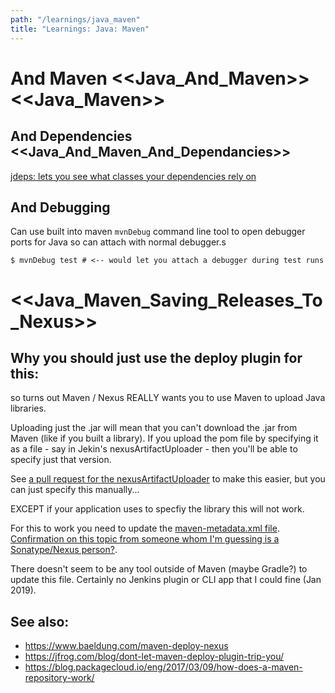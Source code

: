 ```yaml
---
path: "/learnings/java_maven"
title: "Learnings: Java: Maven"
---
```


# And Maven <<Java_And_Maven>> <<Java_Maven>>

## And Dependencies <<Java_And_Maven_And_Dependancies>>

[jdeps: lets you see what classes your dependencies rely on](http://marxsoftware.blogspot.com/2014/03/jdeps.html)

## And Debugging

Can use built into maven `mvnDebug` command line tool to open debugger ports for Java so can attach with normal debugger.s

    $ mvnDebug test # <-- would let you attach a debugger during test runs

# <<Java_Maven_Saving_Releases_To_Nexus>>

## Why you should just use the deploy plugin for this:

so turns out Maven / Nexus REALLY wants you to use Maven to upload Java libraries.

Uploading just the .jar will mean that you can't download the .jar from Maven (like if you built a library).
If you upload the pom file by specifying it as a file - say in Jekin's nexusArtifactUploader - then you'll be able to specify just that version.

See [a pull request for the nexusArtifactUploader](https://github.com/jenkinsci/nexus-artifact-uploader-plugin/pull/13) to make this easier, but you can just specify this manually...

EXCEPT if your application uses to specfiy the library this will not work.

For this to work you need to update the [maven-metadata.xml file](http://maven.apache.org/ref/3.2.5/maven-repository-metadata/repository-metadata.html). [Confirmation on this topic from someone whom I'm guessing is a Sonatype/Nexus person?](https://support.sonatype.com/hc/en-us/articles/213465818/comments/203642978).

There doesn't seem to be any tool outside of Maven (maybe Gradle?) to update this file. Certainly no Jenkins plugin or CLI app that I could fine (Jan 2019).

## See also:

  * https://www.baeldung.com/maven-deploy-nexus
  * https://jfrog.com/blog/dont-let-maven-deploy-plugin-trip-you/
  * https://blog.packagecloud.io/eng/2017/03/09/how-does-a-maven-repository-work/

